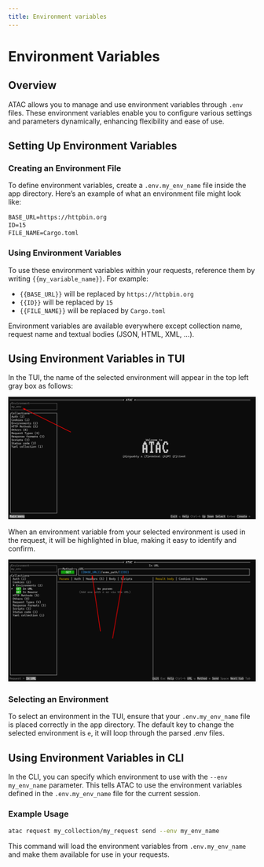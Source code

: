 ```yaml
---
title: Environment variables
---
```


# Environment Variables

## Overview

ATAC allows you to manage and use environment variables through `.env` files. These environment variables enable you to configure various settings and parameters dynamically, enhancing flexibility and ease of use.

## Setting Up Environment Variables

### Creating an Environment File

To define environment variables, create a `.env.my_env_name` file inside the app directory. Here’s an example of what an environment file might look like:

```text title=".env.my_env_name"
BASE_URL=https://httpbin.org
ID=15
FILE_NAME=Cargo.toml
```

### Using Environment Variables

To use these environment variables within your requests, reference them by writing `{{my_variable_name}}`. For example:

- `{{BASE_URL}}` will be replaced by `https://httpbin.org`
- `{{ID}}` will be replaced by `15`
- `{{FILE_NAME}}` will be replaced by `Cargo.toml`

Environment variables are available everywhere except collection name, request name and textual bodies (JSON, HTML, XML, ...).

## Using Environment Variables in TUI

In the TUI, the name of the selected environment will appear in the top left gray box as follows:

![Environment name display](../../static/img/docs/selected_env.png)

When an environment variable from your selected environment is used in the request, it will be highlighted in blue, making it easy to identify and confirm.

![Environment variables display](../../static/img/docs/env_variables.png)


### Selecting an Environment

To select an environment in the TUI, ensure that your `.env.my_env_name` file is placed correctly in the app directory. The default key to change the selected environment is `e`, it will loop through the parsed .env files.

## Using Environment Variables in CLI

In the CLI, you can specify which environment to use with the `--env my_env_name` parameter. This tells ATAC to use the environment variables defined in the `.env.my_env_name` file for the current session.

### Example Usage

```bash
atac request my_collection/my_request send --env my_env_name
```

This command will load the environment variables from `.env.my_env_name` and make them available for use in your requests.